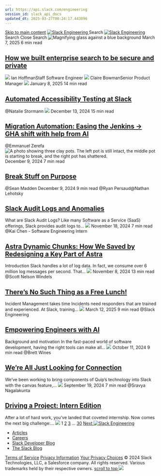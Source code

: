 ```yaml
---
url: https://api.slack.com/engineering
session_id: slack_api_docs
updated_dt: 2025-03-27T00:24:17.443096
---
```

[Skip to main content](https://api.slack.com/engineering#main)
[ ![Slack Engineering](https://slack.engineering/wp-content/themes/tinyspeck/assets/public/images/logo.svg) ](https://slack.engineering/)
Search
[ ![Slack Engineering](https://slack.engineering/wp-content/themes/tinyspeck/assets/public/images/logo.svg) ](https://slack.engineering/)
Search
Close
Search
![Magnifying glass against a blue background](https://slack.engineering/wp-content/uploads/sites/7/2025/03/magnifying-glass-5232511_1280.jpg?w=1020)
[](https://slack.engineering/how-we-built-enterprise-search-to-be-secure-and-private/)
March 7, 2025
6 min read
##  [How we built enterprise search to be secure and private](https://slack.engineering/how-we-built-enterprise-search-to-be-secure-and-private/)
![](https://slack.engineering/wp-content/uploads/sites/7/2024/07/headshot.png)
Ian HoffmanStaff Software Engineer
![](https://slack.engineering/wp-content/uploads/sites/7/2025/03/claireb.jpeg)
Claire BowmanSenior Product Manager
![](https://slack.engineering/wp-content/uploads/sites/7/2024/12/noah-naf-image.avif?w=800)
[](https://slack.engineering/automated-accessibility-testing-at-slack/)
January 8, 2025
14 min read
## [Automated Accessibility Testing at Slack](https://slack.engineering/automated-accessibility-testing-at-slack/)
@Natalie Stormann
![](https://slack.engineering/wp-content/uploads/sites/7/2024/12/Jenkins-GHA.jpg?w=1020)
[](https://slack.engineering/migration-automation-easing-the-jenkins-%e2%86%92-gha-shift-with-help-from-ai/)
December 13, 2024
15 min read
## [Migration Automation: Easing the Jenkins → GHA shift with help from AI](https://slack.engineering/migration-automation-easing-the-jenkins-%e2%86%92-gha-shift-with-help-from-ai/)
@Emmanuel Zerefa
![A photo showing three clay pots. The left pot is still intact, the middle pot is starting to break, and the right pot has shattered.](https://slack.engineering/wp-content/uploads/sites/7/2024/12/pot-breaking.jpg?w=1020)
[](https://slack.engineering/break-stuff-on-purpose/)
December 9, 2024
7 min read
## [Break Stuff on Purpose](https://slack.engineering/break-stuff-on-purpose/)
@Sean Madden
December 9, 2024
9 min read
@Ryan Persaud@Nathan Lehotsky
##  [Slack Audit Logs and Anomalies](https://slack.engineering/slack-audit-logs-and-anomalies/)
What are Slack Audit Logs? Like many Software as a Service (SaaS) offerings, Slack provides audit logs to…
![](https://slack.engineering/wp-content/uploads/sites/7/2024/12/iStock-1382502446.jpg?w=1020)
[](https://slack.engineering/slack-audit-logs-and-anomalies/)
November 18, 2024
7 min read
@Kai Chen - Software Engineering Intern
##  [Astra Dynamic Chunks: How We Saved by Redesigning a Key Part of Astra](https://slack.engineering/astra-dynamic-chunks-how-we-saved-by-redesigning-a-key-part-of-astra/)
Introduction Slack handles a lot of log data. In fact, we consume over 6 million log messages per second. That…
![](https://slack.engineering/wp-content/uploads/sites/7/2024/11/clay-leconey-93MIqDdKQZ0-unsplash.jpg?w=1020)
[](https://slack.engineering/astra-dynamic-chunks-how-we-saved-by-redesigning-a-key-part-of-astra/)
November 8, 2024
13 min read
@Scott Nelson Windels
##  [There’s No Such Thing as a Free Lunch!](https://slack.engineering/theres-no-such-thing-as-a-free-lunch/)
Incident Management takes time Incidents need responders that are trained and experienced. At Slack, training…
![](https://slack.engineering/wp-content/uploads/sites/7/2024/11/team-lunch.jpg?w=1020)
[](https://slack.engineering/theres-no-such-thing-as-a-free-lunch/)
March 12, 2025
9 min read
@Slack Engineering
##  [Empowering Engineers with AI](https://slack.engineering/empowering-engineers-with-ai/)
Background and motivation In the fast-paced world of software development, having the right tools can make all…
![](https://slack.engineering/wp-content/uploads/sites/7/2024/11/Screenshot-2024-11-07-at-4.09.53 PM.png?w=998)
[](https://slack.engineering/empowering-engineers-with-ai/)
October 11, 2024
9 min read
@Brett Wines
##  [We’re All Just Looking for Connection](https://slack.engineering/were-all-just-looking-for-connection/)
We’ve been working to bring components of Quip’s technology into Slack with the canvas feature,…
![](https://slack.engineering/wp-content/uploads/sites/7/2024/10/54040277712_ab333a09d9_b.jpg?w=1020)
[](https://slack.engineering/were-all-just-looking-for-connection/)
September 19, 2024
7 min read
@Sravya Nagalakunta
##  [Driving a Project: Intern Edition](https://slack.engineering/driving-a-project-intern-edition/)
After a lot of hard work, you’ve landed that coveted internship. Now comes the next big challenge:…
![](https://slack.engineering/wp-content/uploads/sites/7/2024/09/caleb-whiting-bau67pJBPcA-unsplash.jpg?w=1020)
[](https://slack.engineering/driving-a-project-intern-edition/)
1 [2](https://slack.engineering/articles/page/2/) [3](https://slack.engineering/articles/page/3/) … [30](https://slack.engineering/articles/page/30/) [Next ](https://slack.engineering/articles/page/2/)
[ ![Slack Engineering](https://slack.engineering/wp-content/themes/tinyspeck/assets/public/images/logo.svg) ](https://slack.engineering/)
  * [Articles](https://slack.engineering/articles/)
  * [Careers](https://slack.com/careers/dept/software-engineering)
  * [Slack Developer Blog](https://slack.dev/blog/)
  * [The Slack Blog](https://slack.com/blog/)


[ ](https://x.com/SlackEng) [ ](https://www.youtube.com/@Slackhq)
[Terms of Service](https://slack.com/terms-of-service/user) [Privacy Information](https://slack.com/trust/privacy/privacy-policy) [Your Privacy Choices](https://www.salesforce.com/form/other/privacy-request/?_gl=1*1yvb56x*_gcl_au*OTY0OTg5MzcuMTcyNTkxMjE5Nw..*_ga*MTMzNjk3MzQ3MC4xNzE4MDQ0MzEy*_ga_QTJQME5M5D*MTcyNjI2OTEwNy40OS4xLjE3MjYyNjkyMzAuNS4wLjA.) © 2024 Slack Technologies, LLC, a Salesforce company. All rights reserved. Various trademarks held by their respective owners. 
[ scroll to top ](https://api.slack.com/engineering#top) ![](https://pixel.wp.com/g.gif?v=ext&blog=195077423&post=17223&tz=0&srv=slack.engineering&hp=vip&j=1%3A14.4.1&host=slack.engineering&ref=&fcp=0&rand=0.4888158594437735)

